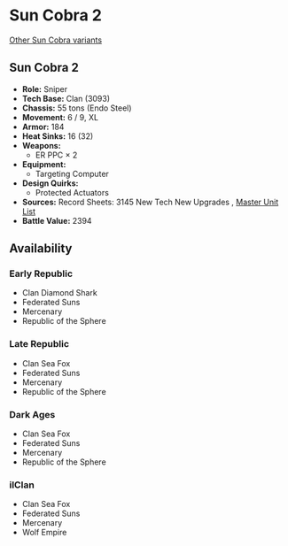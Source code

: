 # Sun Cobra 2 

[Other Sun Cobra variants](../sun_cobra.md) 

## Sun Cobra 2 

- **Role:** Sniper 
- **Tech Base:** Clan (3093) 
- **Chassis:** 55 tons (Endo Steel) 
- **Movement:** 6 / 9, XL 
- **Armor:** 184 
- **Heat Sinks:** 16 (32) 
- **Weapons:** 
  - ER PPC × 2 
- **Equipment:** 
  - Targeting Computer 
- **Design Quirks:** 
  - Protected Actuators 
- **Sources:** Record Sheets: 3145 New Tech New Upgrades , [Master Unit List](http://masterunitlist.info/Unit/Details/6893) 
- **Battle Value:** 2394 

## Availability 

### Early Republic 

- Clan Diamond Shark 
- Federated Suns 
- Mercenary 
- Republic of the Sphere 

### Late Republic 

- Clan Sea Fox 
- Federated Suns 
- Mercenary 
- Republic of the Sphere 

### Dark Ages 

- Clan Sea Fox 
- Federated Suns 
- Mercenary 
- Republic of the Sphere 

### ilClan 

- Clan Sea Fox 
- Federated Suns 
- Mercenary 
- Wolf Empire 

